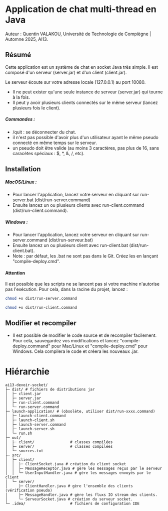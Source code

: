 # Application de chat multi-thread en Java

Auteur : Quentin VALAKOU, Université de Technologie de Compiègne | Automne 2025, AI13.

## Résumé

Cette application est un système de chat en socket Java très simple. Il est composé d'un serveur (server.jar) et d'un client (client.jar).

Le serveur écoute sur votre adresse locale (127.0.0.1) au port 10080.

- Il ne peut exister qu'une seule instance de serveur (server.jar) qui tourne à la fois.
- Il peut y avoir plusieurs clients connectés sur le même serveur (lancez plusieurs fois le client).

##### Commandes :

- /quit : se déconnecter du chat.
- il n'est pas possible d'avoir plus d'un utilisateur ayant le même pseudo connecté en même temps sur le serveur.
- un pseudo doit être valide (au moins 3 caractères, pas plus de 16, sans caracètes spéciaux : $, \*, &, /, etc).

## Installation

##### MacOS/Linux :

- Pour lancer l'application, lancez votre serveur en cliquant sur run-server.bat (dist/run-server.command)
- Ensuite lancez un ou plusieurs clients avec run-client.command (dist/run-client.command).

##### Windows :

- Pour lancer l'application, lancez votre serveur en cliquant sur run-server.command (dist/run-serveur.bat)
- Ensuite lancez un ou plusieurs client avec run-client.bat (dist/run-client.bat).
- Note : par défaut, les .bat ne sont pas dans le Git. Créez les en lançant "compile-deploy.cmd".

#### Attention

Il est possible que les scripts ne se lancent pas si votre machine n'autorise pas l'exécution. Pour cela, dans la racine du projet, lancez :

```bash
chmod +x dist/run-server.command

chmod +x dist/run-client.command
```

## Modifier et recompiler

- Il est possible de modifier le code source et de recompiler facilement. Pour cela, sauvegardez vos modifications et lancez "compile-deploy.command" pour Mac/Linux et "compile-deploy.cmd" pour Windows. Cela compilera le code et créera les nouveaux .jar.

# Hiérarchie

```plaintext
ai13-devoir-socket/
├─ dist/ # fichiers de distributions jar
│  ├─ client.jar
│  ├─ server.jar
│  ├─ run-client.command
│  └─ run-server.command
├─ launch-application/ # (obsolète, utiliser dist/run-xxxx.command)
│  ├─ launch-client.command
│  ├─ launch-client.sh
│  ├─ launch-server.command
│  ├─ launch-server.sh
│  └─ run.sh
├─ out/
│  ├─ client/                # classes compilées
│  ├─ server/                # classes compilées
│  └─ sources.txt
├─ src/
│  ├─ client/
│  │  ├─ ClientSocket.java # création du client socket
│  │  ├─ MessageReceptor.java # gère les messages reçus par le serveur
│  │  └─ UserInputHandler.java # gère les messages envoyés par le client
│  └─ server/
│     ├─ ClientHandler.java # gère l'ensemble des clients (vérification pseudo)
│     ├─ MessageHandler.java # gère les fluxs IO stream des clients.
│     └─ ServeurSocket.java # création du serveur socket.
└─ .idea/                    # fichiers de configuration IDE
```
